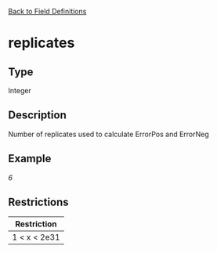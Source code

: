 [Back to Field Definitions](../../field_definition_overview)
# replicates

## Type
Integer

## Description


Number of replicates used to calculate ErrorPos and ErrorNeg
## Example
*6*

## Restrictions
| Restriction |
| :---------: |
| 1 < x < 2e31 |

